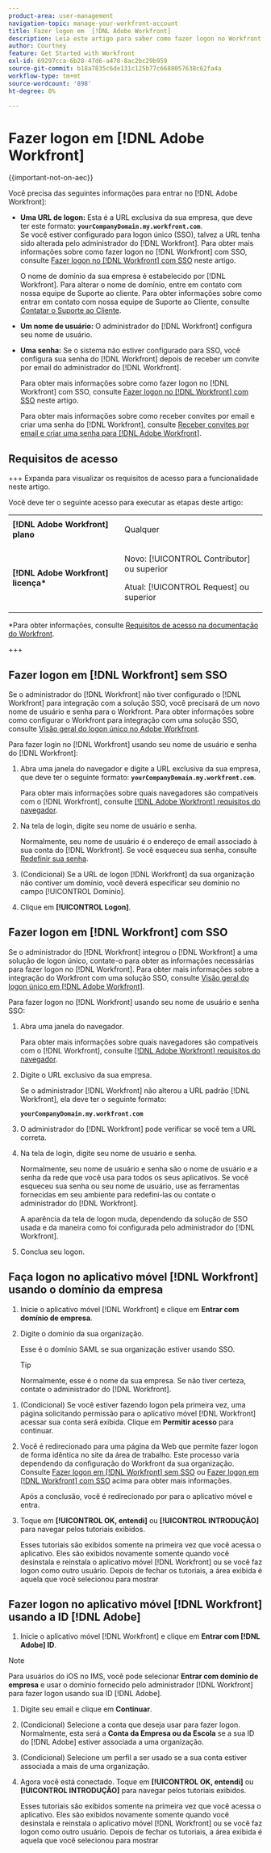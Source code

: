 ```yaml
---
product-area: user-management
navigation-topic: manage-your-workfront-account
title: Fazer logon em  [!DNL Adobe Workfront]
description: Leia este artigo para saber como fazer logon no Workfront.
author: Courtney
feature: Get Started with Workfront
exl-id: 69297cca-6b28-47d6-a478-8ac2bc29b959
source-git-commit: b18a7835c6de131c125b77c6688057638c62fa4a
workflow-type: tm+mt
source-wordcount: '898'
ht-degree: 0%

---
```


# Fazer logon em [!DNL Adobe Workfront]

<!--Audited: 2024-->

{{important-not-on-aec}}

Você precisa das seguintes informações para entrar no [!DNL Adobe Workfront]:

* **Uma URL de logon:** Esta é a URL exclusiva da sua empresa, que deve ter este formato: **`yourCompanyDomain.my.workfront.com`**.\
   Se você estiver configurado para logon único (SSO), talvez a URL tenha sido alterada pelo administrador do [!DNL Workfront]. Para obter mais informações sobre como fazer logon no [!DNL Workfront] com SSO, consulte [Fazer logon no [!DNL Workfront] com SSO](#log-in-to-workfront-with-sso) neste artigo.

  O nome de domínio da sua empresa é estabelecido por [!DNL Workfront]. Para alterar o nome de domínio, entre em contato com nossa equipe de Suporte ao cliente. Para obter informações sobre como entrar em contato com nossa equipe de Suporte ao Cliente, consulte [Contatar o Suporte ao Cliente](../../../workfront-basics/tips-tricks-and-troubleshooting/contact-customer-support.md).

* **Um nome de usuário:** O administrador do [!DNL Workfront] configura seu nome de usuário.
* **Uma senha:** Se o sistema não estiver configurado para SSO, você configura sua senha do [!DNL Workfront] depois de receber um convite por email do administrador do [!DNL Workfront].

  Para obter mais informações sobre como fazer logon no [!DNL Workfront] com SSO, consulte [Fazer logon no [!DNL Workfront] com SSO](#log-in-to-workfront-with-sso) neste artigo.

  Para obter mais informações sobre como receber convites por email e criar uma senha do [!DNL Workfront], consulte [Receber convites por email e criar uma senha para [!DNL Adobe Workfront]](../../../workfront-basics/manage-your-account-and-profile/managing-your-workfront-account/receive-email-invitations.md).

## Requisitos de acesso

+++ Expanda para visualizar os requisitos de acesso para a funcionalidade neste artigo.

Você deve ter o seguinte acesso para executar as etapas deste artigo:

<table style="table-layout:auto"> 
 <col> 
 </col> 
 <col> 
 </col> 
 <tbody> 
  <tr> 
   <td role="rowheader"><strong>[!DNL Adobe Workfront] plano</strong></td> 
   <td> <p>Qualquer</p> </td> 
  </tr> 
  <tr> 
   <td role="rowheader"><strong>[!DNL Adobe Workfront] licença*</strong></td> 
   <td> 
   <p>Novo: [!UICONTROL Contributor] ou superior</p>
   <p>Atual: [!UICONTROL Request] ou superior</p> </td> 
  </tr> 
 </tbody> 
</table>

*Para obter informações, consulte [Requisitos de acesso na documentação do Workfront](/help/quicksilver/administration-and-setup/add-users/access-levels-and-object-permissions/access-level-requirements-in-documentation.md).

+++

## Fazer logon em [!DNL Workfront] sem SSO

Se o administrador do [!DNL Workfront] não tiver configurado o [!DNL Workfront] para integração com a solução SSO, você precisará de um novo nome de usuário e senha para o Workfront. Para obter informações sobre como configurar o Workfront para integração com uma solução SSO, consulte [Visão geral do logon único no Adobe Workfront](../../../administration-and-setup/add-users/single-sign-on/sso-in-workfront.md).

Para fazer login no [!DNL Workfront] usando seu nome de usuário e senha do [!DNL Workfront]:

1. Abra uma janela do navegador e digite a URL exclusiva da sua empresa, que deve ter o seguinte formato: **`yourCompanyDomain.my.workfront.com`**.

   Para obter mais informações sobre quais navegadores são compatíveis com o [!DNL Workfront], consulte [[!DNL Adobe Workfront] requisitos do navegador](../../../workfront-basics/workfront-browser-requirements.md).

1. Na tela de login, digite seu nome de usuário e senha.

   Normalmente, seu nome de usuário é o endereço de email associado à sua conta do [!DNL Workfront]. Se você esqueceu sua senha, consulte [Redefinir sua senha](../../../workfront-basics/manage-your-account-and-profile/managing-your-workfront-account/reset-your-password.md).

1. (Condicional) Se a URL de logon [!DNL Workfront] da sua organização não contiver um domínio, você deverá especificar seu domínio no campo [!UICONTROL Domínio].
1. Clique em **[!UICONTROL Logon]**.

## Fazer logon em [!DNL Workfront] com SSO

Se o administrador do [!DNL Workfront] integrou o [!DNL Workfront] a uma solução de logon único, contate-o para obter as informações necessárias para fazer logon no [!DNL Workfront]. Para obter mais informações sobre a integração do Workfront com uma solução SSO, consulte [Visão geral do logon único em [!DNL Adobe Workfront]](../../../administration-and-setup/add-users/single-sign-on/sso-in-workfront.md).

Para fazer logon no [!DNL Workfront] usando seu nome de usuário e senha SSO:

1. Abra uma janela do navegador.

   Para obter mais informações sobre quais navegadores são compatíveis com o [!DNL Workfront], consulte [[!DNL Adobe Workfront] requisitos do navegador](../../../workfront-basics/workfront-browser-requirements.md).

1. Digite o URL exclusivo da sua empresa.

   Se o administrador [!DNL Workfront] não alterou a URL padrão [!DNL Workfront], ela deve ter o seguinte formato:

   **`yourCompanyDomain.my.workfront.com`**

1. O administrador do [!DNL Workfront] pode verificar se você tem a URL correta.
1. Na tela de login, digite seu nome de usuário e senha.

   Normalmente, seu nome de usuário e senha são o nome de usuário e a senha da rede que você usa para todos os seus aplicativos. Se você esqueceu sua senha ou seu nome de usuário, use as ferramentas fornecidas em seu ambiente para redefini-las ou contate o administrador do [!DNL Workfront].

   A aparência da tela de logon muda, dependendo da solução de SSO usada e da maneira como foi configurada pelo administrador do [!DNL Workfront].

1. Conclua seu logon.

## Faça logon no aplicativo móvel [!DNL Workfront] usando o domínio da empresa

1. Inicie o aplicativo móvel [!DNL Workfront] e clique em **Entrar com domínio de empresa**.

1. Digite o domínio da sua organização.

   Esse é o domínio SAML se sua organização estiver usando SSO.

   >[!TIP]
   >
   >Normalmente, esse é o nome da sua empresa. Se não tiver certeza, contate o administrador do [!DNL Workfront].

<!--1. Specify the [!DNL Workfront] URL for your company or the link to your SAML authentication portal.

   The [!DNL Workfront] URL should display in the following format:
   **`yourDomain.my.workfront.com`**

   For example:

   **`swains.my.workfront.com`**

1. If you are logging in with you SAML credentials, follow the login steps from your SAML authentication portal.

   Your [!DNL Workfront] administrator must enable SAML 2.0 authentication with the [!DNL Workfront] web application in order to log in with your SAML credentials. For information about how to enable SAML 2.0, see the section [Configure [!DNL Adobe Workfront] with SAML 2.0](../../../administration-and-setup/add-users/single-sign-on/configure-workfront-saml-2.md#saml-with-workfront-web-app) in the article [Configure [!DNL Adobe Workfront] with SAML 2.0](../../../administration-and-setup/add-users/single-sign-on/configure-workfront-saml-2.md). If you cannot log in as described in this section, contact your Workfront administrator.

1. Tap **[!UICONTROL Continue in browser]**.
1. Specify the **[!UICONTROL Username]** of your [!DNL Workfront] account or SAML user.
1. Specify the **[!UICONTROL Password]** for your [!DNL Workfront] account or SAML user.-->

1. (Condicional) Se você estiver fazendo logon pela primeira vez, uma página solicitando permissão para o aplicativo móvel [!DNL Workfront] acessar sua conta será exibida. Clique em **Permitir acesso** para continuar.

1. Você é redirecionado para uma página da Web que permite fazer logon de forma idêntica no site da área de trabalho. Este processo varia dependendo da configuração do Workfront da sua organização. Consulte [Fazer logon em [!DNL Workfront] sem SSO](#log-in-to-workfront-without-sso) ou [Fazer logon em [!DNL Workfront] com SSO](#log-in-to-workfront-with-sso) acima para obter mais informações.

   Após a conclusão, você é redirecionado por para o aplicativo móvel e entra.

1. Toque em **[!UICONTROL OK, entendi]** ou **[!UICONTROL INTRODUÇÃO]** para navegar pelos tutoriais exibidos.

   Esses tutoriais são exibidos somente na primeira vez que você acessa o aplicativo. Eles são exibidos novamente somente quando você desinstala e reinstala o aplicativo móvel [!DNL Workfront] ou se você faz logon como outro usuário. Depois de fechar os tutoriais, a área exibida é aquela que você selecionou para mostrar

## Fazer logon no aplicativo móvel [!DNL Workfront] usando a ID [!DNL Adobe]

1. Inicie o aplicativo móvel [!DNL Workfront] e clique em **Entrar com [!DNL Adobe] ID**.

>[!NOTE]
>
>Para usuários do iOS no IMS, você pode selecionar **Entrar com domínio de empresa** e usar o domínio fornecido pelo administrador [!DNL Workfront] para fazer logon usando sua ID [!DNL Adobe].

1. Digite seu email e clique em **Continuar**.

1. (Condicional) Selecione a conta que deseja usar para fazer logon. Normalmente, esta será a **Conta da Empresa ou da Escola** se a sua ID do [!DNL Adobe] estiver associada a uma organização.

1. (Condicional) Selecione um perfil a ser usado se a sua conta estiver associada a mais de uma organização.

1. Agora você está conectado. Toque em **[!UICONTROL OK, entendi]** ou **[!UICONTROL INTRODUÇÃO]** para navegar pelos tutoriais exibidos.

   Esses tutoriais são exibidos somente na primeira vez que você acessa o aplicativo. Eles são exibidos novamente somente quando você desinstala e reinstala o aplicativo móvel [!DNL Workfront] ou se você faz logon como outro usuário. Depois de fechar os tutoriais, a área exibida é aquela que você selecionou para mostrar
